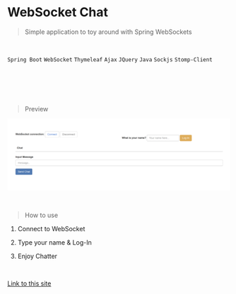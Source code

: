 # WebSocket Chat 

> Simple application to toy around with Spring WebSockets

<br/>

`Spring Boot`   `WebSocket`   `Thymeleaf`    `Ajax`   `JQuery`   `Java`  `Sockjs`  `Stomp-Client`  
<br/>


<br/>

<br/>
<br/>


> Preview

![websocket-chat](websocket-chat.png)

<br/>



> How to use

1. Connect to WebSocket

2. Type your name & Log-In

3. Enjoy Chatter 


<br/>

[Link to this site](/chat-app/src/main/resources/templates/index.html)
